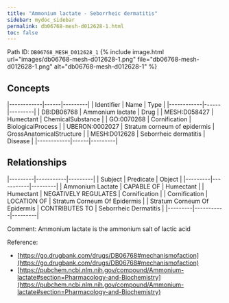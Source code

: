 ```yaml
---
title: "Ammonium lactate - Seborrheic dermatitis"
sidebar: mydoc_sidebar
permalink: db06768-mesh-d012628-1.html
toc: false 
---
```



Path ID: `DB06768_MESH_D012628_1`
{% include image.html url="images/db06768-mesh-d012628-1.png" file="db06768-mesh-d012628-1.png" alt="db06768-mesh-d012628-1" %}

## Concepts

|------------|------|---------|
| Identifier | Name | Type    |
|------------|------|---------|
| DB:DB06768 | Ammonium lactate | Drug |
| MESH:D058427 | Humectant | ChemicalSubstance |
| GO:0070268 | Cornification | BiologicalProcess |
| UBERON:0002027 | Stratum corneum of epidermis | GrossAnatomicalStructure |
| MESH:D012628 | Seborrheic dermatitis | Disease |
|------------|------|---------|

## Relationships

|---------|-----------|---------|
| Subject | Predicate | Object  |
|---------|-----------|---------|
| Ammonium Lactate | CAPABLE OF | Humectant |
| Humectant | NEGATIVELY REGULATES | Cornification |
| Cornification | LOCATION OF | Stratum Corneum Of Epidermis |
| Stratum Corneum Of Epidermis | CONTRIBUTES TO | Seborrheic Dermatitis |
|---------|-----------|---------|

Comment: Ammonium lactate is the ammonium salt of lactic acid

Reference: 
  - [https://go.drugbank.com/drugs/DB06768#mechanismofaction](https://go.drugbank.com/drugs/DB06768#mechanismofaction)
  - [https://pubchem.ncbi.nlm.nih.gov/compound/Ammonium-lactate#section=Pharmacology-and-Biochemistry](https://pubchem.ncbi.nlm.nih.gov/compound/Ammonium-lactate#section=Pharmacology-and-Biochemistry)
